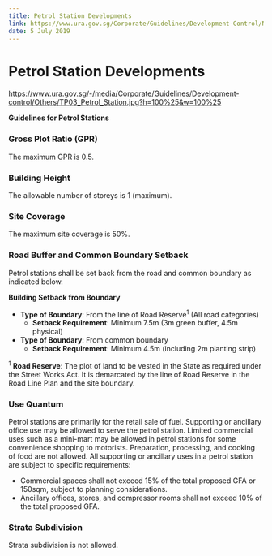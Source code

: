 ```yaml
---
title: Petrol Station Developments
link: https://www.ura.gov.sg/Corporate/Guidelines/Development-Control/Non-Residential/Transport/Petrol-Station
date: 5 July 2019
---
```


# Petrol Station Developments

<https://www.ura.gov.sg/-/media/Corporate/Guidelines/Development-control/Others/TP03_Petrol_Station.jpg?h=100%25&w=100%25>

**Guidelines for Petrol Stations**

### Gross Plot Ratio (GPR)
The maximum GPR is 0.5.

### Building Height
The allowable number of storeys is 1 (maximum).

### Site Coverage
The maximum site coverage is 50%.

### Road Buffer and Common Boundary Setback
Petrol stations shall be set back from the road and common boundary as indicated below.

**Building Setback from Boundary**
- **Type of Boundary**: From the line of Road Reserve<sup>1</sup> (All road categories)
  - **Setback Requirement**: Minimum 7.5m (3m green buffer, 4.5m physical)
- **Type of Boundary**: From common boundary
  - **Setback Requirement**: Minimum 4.5m (including 2m planting strip)

<sup>1</sup> **Road Reserve**: The plot of land to be vested in the State as required under the Street Works Act. It is demarcated by the line of Road Reserve in the Road Line Plan and the site boundary.

### Use Quantum
Petrol stations are primarily for the retail sale of fuel. Supporting or ancillary office use may be allowed to serve the petrol station. Limited commercial uses such as a mini-mart may be allowed in petrol stations for some convenience shopping to motorists. Preparation, processing, and cooking of food are not allowed. All supporting or ancillary uses in a petrol station are subject to specific requirements:
- Commercial spaces shall not exceed 15% of the total proposed GFA or 150sqm, subject to planning considerations.
- Ancillary offices, stores, and compressor rooms shall not exceed 10% of the total proposed GFA.

### Strata Subdivision
Strata subdivision is not allowed.


